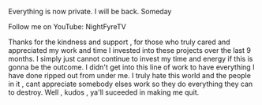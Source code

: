 Everything is now private. I will be back. Someday

Follow me on YouTube: NightFyreTV

Thanks for the kindness and support , for those who truly cared and appreciated my work and time I invested into these projects over the last 9 months. 
I simply just cannot continue to invest my time and energy if this is gonna be the outcome. I didn't get into this line of work to have everything I have done ripped out from under me. I truly hate this world and the people in it , cant appreciate somebody elses work so they do everything they can to destroy. Well , kudos , ya'll suceeded in making me quit.
<!---
xCENTx/xCENTx is a ✨ special ✨ repository because its `README.md` (this file) appears on your GitHub profile.
You can click the Preview link to take a look at your changes.
--->
